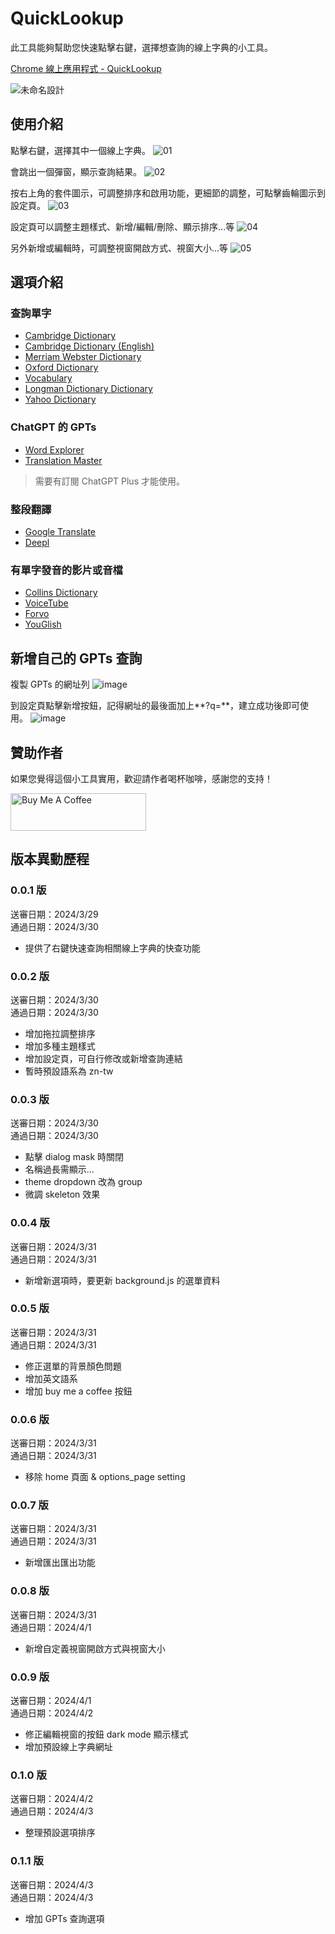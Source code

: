 # QuickLookup

此工具能夠幫助您快速點擊右鍵，選擇想查詢的線上字典的小工具。

[Chrome 線上應用程式 - QuickLookup](https://chromewebstore.google.com/detail/quick-lookup/fonahidkajbgfhkmencgicnlpnhhcjlb?hl=zh-TW&authuser=0)

![未命名設計](https://hackmd.io/_uploads/rJEPRHEk0.png)

## 使用介紹

點擊右鍵，選擇其中一個線上字典。
![01](https://hackmd.io/_uploads/Hk0LoTPyA.png)

會跳出一個彈窗，顯示查詢結果。
![02](https://hackmd.io/_uploads/S1g0Isaw1A.png)

按右上角的套件圖示，可調整排序和啟用功能，更細節的調整，可點擊齒輪圖示到設定頁。
![03](https://hackmd.io/_uploads/SkA8opw1A.png)

設定頁可以調整主題樣式、新增/編輯/刪除、顯示排序...等
![04](https://hackmd.io/_uploads/H1RUspvyA.png)

另外新增或編輯時，可調整視窗開啟方式、視窗大小...等
![05](https://hackmd.io/_uploads/SJCUoaDJA.png)

## 選項介紹

### 查詢單字

- [Cambridge Dictionary](https://dictionary.cambridge.org/dictionary/english-chinese-traditional/apple)
- [Cambridge Dictionary (English)](https://dictionary.cambridge.org/dictionary/english/apple) 
- [Merriam Webster Dictionary](https://www.merriam-webster.com/dictionary/apple)
- [Oxford Dictionary](https://www.oxfordlearnersdictionaries.com/definition/english/apple) 
- [Vocabulary](https://www.vocabulary.com/dictionary/apple) 
- [Longman Dictionary Dictionary](https://www.ldoceonline.com/dictionary/apple) 
- [Yahoo Dictionary](https://tw.dictionary.search.yahoo.com/search?p=apple) 

### ChatGPT 的 GPTs

- [Word Explorer](https://chat.openai.com/g/g-XeTkWy0Bi-word-explorer) 
- [Translation Master](https://chat.openai.com/g/g-6KpqlNuJe-translation-master)

> 需要有訂閱 ChatGPT Plus 才能使用。

### 整段翻譯

- [Google Translate](https://translate.google.com/?sl=auto&tl=zh-TW&text=apple) 
- [Deepl](https://www.deepl.com/translator#en/zh/apple) 

### 有單字發音的影片或音檔

- [Collins Dictionary](https://www.collinsdictionary.com/dictionary/english/apple) 
- [VoiceTube](https://tw.voicetube.com/definition/apple) 
- [Forvo](https://forvo.com/search/apple) 
- [YouGlish](https://youglish.com/search/apple) 

## 新增自己的 GPTs 查詢

複製 GPTs 的網址列
![image](https://hackmd.io/_uploads/HJMK-T5kA.png)

到設定頁點擊新增按鈕，記得網址的最後面加上**?q=**，建立成功後即可使用。
![image](https://hackmd.io/_uploads/S1aA-65k0.png)

## 贊助作者

如果您覺得這個小工具實用，歡迎請作者喝杯咖啡，感謝您的支持！

<a href="https://www.buymeacoffee.com/Joe.lin" target="_blank"><img src="https://cdn.buymeacoffee.com/buttons/v2/default-yellow.png" alt="Buy Me A Coffee" style="height: 60px !important;width: 217px !important;" ></a>

## 版本異動歷程

### 0.0.1 版

送審日期：2024/3/29  
通過日期：2024/3/30  

- 提供了右鍵快速查詢相關線上字典的快查功能

### 0.0.2 版

送審日期：2024/3/30  
通過日期：2024/3/30  

- 增加拖拉調整排序
- 增加多種主題樣式
- 增加設定頁，可自行修改或新增查詢連結
- 暫時預設語系為 zn-tw

### 0.0.3 版

送審日期：2024/3/30  
通過日期：2024/3/30  

- 點擊 dialog mask 時關閉
- 名稱過長需顯示...
- theme dropdown 改為 group
- 微調 skeleton 效果

### 0.0.4 版

送審日期：2024/3/31  
通過日期：2024/3/31  

- 新增新選項時，要更新 background.js 的選單資料

### 0.0.5 版

送審日期：2024/3/31  
通過日期：2024/3/31  

- 修正選單的背景顏色問題
- 增加英文語系
- 增加 buy me a coffee 按鈕

### 0.0.6 版

送審日期：2024/3/31  
通過日期：2024/3/31  

- 移除 home 頁面 & options_page setting

### 0.0.7 版

送審日期：2024/3/31  
通過日期：2024/3/31  

- 新增匯出匯出功能

### 0.0.8 版

送審日期：2024/3/31  
通過日期：2024/4/1  

- 新增自定義視窗開啟方式與視窗大小

### 0.0.9 版

送審日期：2024/4/1  
通過日期：2024/4/2  

- 修正編輯視窗的按鈕 dark mode 顯示樣式
- 增加預設線上字典網址

### 0.1.0 版

送審日期：2024/4/2  
通過日期：2024/4/3  

- 整理預設選項排序

### 0.1.1 版

送審日期：2024/4/3  
通過日期：2024/4/3  

- 增加 GPTs 查詢選項
